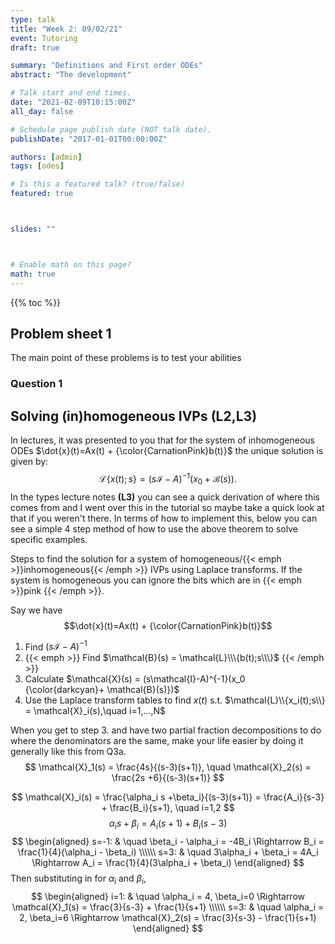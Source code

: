 ```yaml
---
type: talk
title: "Week 2: 09/02/21"
event: Tutoring
draft: true

summary: "Definitions and First order ODEs"
abstract: "The development"

# Talk start and end times.
date: "2021-02-09T10:15:00Z"
all_day: false

# Schedule page publish date (NOT talk date).
publishDate: "2017-01-01T00:00:00Z"

authors: [admin]
tags: [odes]

# Is this a featured talk? (true/false)
featured: true



slides: ""



# Enable math on this page?
math: true
---
```


{{% toc %}}


## Problem sheet 1

The main point of these problems is to test your abilities

### Question 1




## Solving (in)homogeneous IVPs **(L2,L3)**

In lectures, it was presented to you that for the system of inhomogeneous ODEs $\dot{x}(t)=Ax(t) + {\color{CarnationPink}b(t)}$
the unique solution is given by:
$$
    \mathcal{L}\{x(t);s\} = (s\mathcal{I}-A)^{-1}(x_0 + \mathcal{B}(s)).
$$
In the types lecture notes **(L3)** you can see a quick derivation of where this comes from and I went over this in the tutorial so maybe take a quick look at that if you weren't there. In terms of how to implement this, below you can see a simple 4 step method of how to use the above theorem to solve specific examples.



Steps to find the solution for a system of homogeneous/{{< emph >}}inhomogeneous{{< /emph >}} IVPs using Laplace transforms. If the system is homogeneous you can ignore the bits which are in {{< emph >}}pink {{< /emph >}}.

Say we have 
$$\dot{x}(t)=Ax(t) + {\color{CarnationPink}b(t)}$$

1. Find $(s\mathcal{I}-A)^{-1}$
2. {{< emph >}} Find $\mathcal{B}(s) = \mathcal{L}\\\{b(t);s\\\}$ {{< /emph >}}
3.  Calculate $\mathcal{X}(s) = (s\mathcal{I}-A)^{-1}(x_0 {\color{darkcyan}+ \mathcal{B}(s)})$
4. Use the Laplace transform tables to find $x(t)$ s.t. $\mathcal{L}\\{x_i(t);s\\} = \mathcal{X}_i(s),\quad i=1,...,N$


When you get to step 3. and have two partial fraction decompositions to do where the denominators are the same, make your life easier by doing it generally like this from Q3a.
$$
    \mathcal{X}_1(s) = \frac{4s}{(s-3)(s+1)}, \quad \mathcal{X}_2(s) = \frac{2s +6}{(s-3)(s+1)}
$$

$$
    \mathcal{X}_i(s) = \frac{\alpha_i s +\beta_i}{(s-3)(s+1)}  = \frac{A_i}{s-3} + \frac{B_i}{s+1}, \quad i=1,2
$$
$$
    \alpha_i s + \beta_i = A_i(s+1) + B_i(s-3)
$$
$$
\begin{aligned}
    s=-1: & \quad \beta_i - \alpha_i = -4B_i \Rightarrow B_i = \frac{1}{4}(\alpha_i - \beta_i) \\\\\\
    s=3:  & \quad 3\alpha_i + \beta_i = 4A_i \Rightarrow A_i = \frac{1}{4}(3\alpha_i + \beta_i)
\end{aligned}
$$
Then substituting in for $\alpha_i$ and $\beta_i$,
$$
\begin{aligned}
    i=1: & \quad \alpha_i = 4, \beta_i=0 \Rightarrow \mathcal{X}_1(s) = \frac{3}{s-3} + \frac{1}{s+1} \\\\\\
    s=3: & \quad \alpha_i = 2, \beta_i=6 \Rightarrow \mathcal{X}_2(s) = \frac{3}{s-3} - \frac{1}{s+1}
\end{aligned}
$$